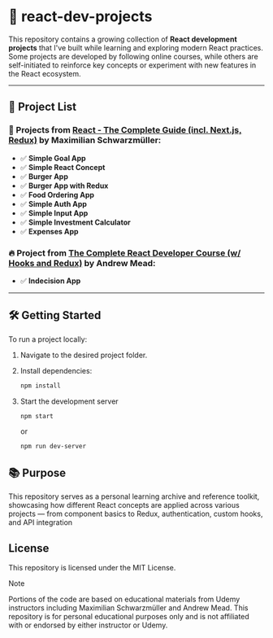 # 🚀 react-dev-projects

This repository contains a growing collection of **React development projects** that I've built while learning and exploring modern React practices. Some projects are developed by following online courses, while others are self-initiated to reinforce key concepts or experiment with new features in the React ecosystem.

---

## 📁 Project List

### 🧠 Projects from [React - The Complete Guide (incl. Next.js, Redux)](https://www.udemy.com/course/react-the-complete-guide-incl-redux/) by **Maximilian Schwarzmüller**:
- ✅ **Simple Goal App**
- ✅ **Simple React Concept**
- ✅ **Burger App**
- ✅ **Burger App with Redux**
- ✅ **Food Ordering App**
- ✅ **Simple Auth App**
- ✅ **Simple Input App**
- ✅ **Simple Investment Calculator**
- ✅ **Expenses App**

### 🔥 Project from [The Complete React Developer Course (w/ Hooks and Redux)](https://www.udemy.com/course/react-2nd-edition/) by **Andrew Mead**:
- ✅ **Indecision App**

---

## 🛠 Getting Started

To run a project locally:

1. Navigate to the desired project folder.
2. Install dependencies:
   ```bash
   npm install
   ```
3. Start the development server
    ```bash
    npm start
    ```
    or

    ```bash
    npm run dev-server
    ```

## 📚 Purpose
This repository serves as a personal learning archive and reference toolkit, showcasing how different React concepts are applied across various projects — from component basics to Redux, authentication, custom hooks, and API integration

## License

This repository is licensed under the MIT License.

> [!NOTE]
> Portions of the code are based on educational materials from Udemy instructors including Maximilian Schwarzmüller and Andrew Mead. This repository is for personal educational purposes only and is not affiliated with or endorsed by either instructor or Udemy.